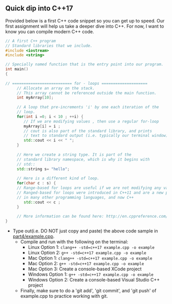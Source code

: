 ## Quick dip into C++17

Provided below is a first C++ code snippet so you can get up to speed. Our first assignment will help us take a deeper dive into C++. For now, I want to know you can compile modern C++ code.

```cpp
// A first C++ program
// Standard libraries that we include.
#include <iostream>
#include <string>

// Specially named function that is the entry point into our program.
int main()
{
    
// ========================== for - loops ====================
     // Allocate an array on the stack.
     // This array cannot be referenced outside the main function.
     int myArray[10];
     
     // A loop that pre-increments 'i' by one each iteration of the
     // loop.
     for(int i =0; i < 10 ; ++i) {
        // If we are modifying values , then use a regular for-loop
        myArray[i] = i ;
        // cout is also part of the standard library, and prints
        // text to standard output (i.e. typically our terminal window)
        std::cout << i << " ";
     }
    
     // Here we create a string type. It is part of the 
     // standard library namespace, which is why it begins with
     // std::
     std::string s= "hello";
     
     // Here is a different kind of loop.
     for(char c : s) {
     // Range-based for loops are useful if we are not modifying any values.
     // Ranged-based for loops were introduced in C++11 and are a new popular feature
     // in many other programming languages, and now C++
        std::cout << c ;
     }
     
     // More information can be found here: http://en.cppreference.com/w/cpp/language/range-for
}
```


- Type out(i.e. DO NOT just copy and paste) the above code sample in [part4/example.cpp](./part4/example.cpp).
  - Compile and run with the following on the terminal:
    - Linux Option 1: `clang++ -std=c++17 example.cpp -o example`
    - Linux Option 2: `g++ -std=c++17 example.cpp -o example`
    - Mac Option 1:   `clang++ -std=c++17 example.cpp -o example`
    - Mac Option 2:   `g++ -std=c++17 example.cpp -o example`
    - Mac Option 3:   Create a console-based XCode project
    - Windows Option 1: `g++ -std=c++17 example.cpp -o example`
    - Windows Option 2: Create a console-based Visual Studio C++ project
  - Finally, make sure to do a 'git add', 'git commit', and 'git push' of example.cpp to practice working with git.

